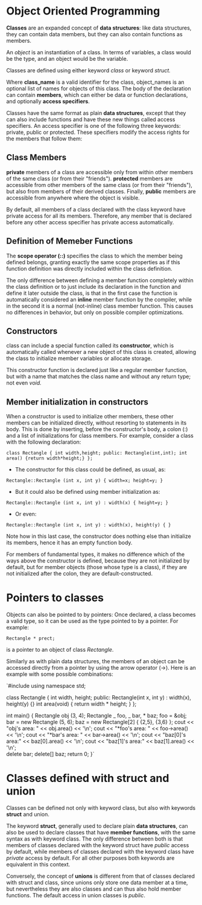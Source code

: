 # Object Oriented Programming

**Classes** are an expanded concept of **data structures**: like data structures, they can contain data members, but they can also contain functions as members.

An _object_ is an instantiation of a class. In terms of variables, a class would be the type, and an object would be the variable.

Classes are defined using either keyword _class_ or keyword _struct._

Where **class_name** is a valid identifier for the class, object_names is an optional list of names for objects of this class. The body of the declaration can contain **members**, which can either be data or function declarations, and optionally **access specifiers**.

Classes have the same format as plain **data structures**, except that they can also include functions and have these new things called access specifiers. An access specifier is one of the following three keywords: private, public or protected. These specifiers modify the access rights for the members that follow them:

## Class Members

**private** members of a class are accessible only from within other members of the same class (or from their "friends").
**protected** members are accessible from other members of the same class (or from their "friends"), but also from members of their derived classes.
Finally, **public** members are accessible from anywhere where the object is visible.

By default, all members of a class declared with the class keyword have private access for all its members. Therefore, any member that is declared before any other access specifier has private access automatically.

## Definition of Memeber Functions

The **scope operator (::)** specifies the class to which the member being defined belongs, granting exactly the same scope properties as if this function definition was directly included within the class definition.

The only difference between defining a member function completely within the class definition or to just include its declaration in the function and define it later outside the class, is that in the first case the function is automatically considered an **inline** member function by the compiler, while in the second it is a normal (not-inline) class member function. This causes no differences in behavior, but only on possible compiler optimizations.

## Constructors

class can include a special function called its **constructor**, which is automatically called whenever a new object of this class is created, allowing the class to initialize member variables or allocate storage.

This constructor function is declared just like a regular member function, but with a name that matches the class name and without any return type; not even _void._

## Member initialization in constructors

When a constructor is used to initialize other members, these other members can be initialized directly, without resorting to statements in its body. This is done by inserting, before the constructor's body, a colon (:) and a list of initializations for class members. For example, consider a class with the following declaration:

`class Rectangle {
    int width,height;
  public:
    Rectangle(int,int);
    int area() {return width*height;}
};`

- The constructor for this class could be defined, as usual, as:

`Rectangle::Rectangle (int x, int y) { width=x; height=y; }`

- But it could also be defined using member initialization as:

`Rectangle::Rectangle (int x, int y) : width(x) { height=y; }`

- Or even:

`Rectangle::Rectangle (int x, int y) : width(x), height(y) { }`

Note how in this last case, the constructor does nothing else than initialize its members, hence it has an empty function body.

For members of fundamental types, it makes no difference which of the ways above the constructor is defined, because they are not initialized by default, but for member objects (those whose type is a class), if they are not initialized after the colon, they are default-constructed.

# Pointers to classes

Objects can also be pointed to by pointers: Once declared, a class becomes a valid type, so it can be used as the type pointed to by a pointer. For example:

`Rectangle * prect;`

is a pointer to an object of class _Rectangle_.

Similarly as with plain data structures, the members of an object can be accessed directly from a pointer by using the arrow operator (->). Here is an example with some possible combinations:

`#include <iostream>
using namespace std;

class Rectangle {
int width, height;
public:
Rectangle(int x, int y) : width(x), height(y) {}
int area(void) { return width \* height; }
};

int main() {
Rectangle obj (3, 4);
Rectangle _ foo, _ bar, * baz;
foo = &obj;
bar = new Rectangle (5, 6);
baz = new Rectangle[2] { {2,5}, {3,6} };
cout << "obj's area: " << obj.area() << '\n';
cout << "*foo's area: " << foo->area() << '\n';
cout << "\*bar's area: " << bar->area() << '\n';
cout << "baz[0]'s area:" << baz[0].area() << '\n';
cout << "baz[1]'s area:" << baz[1].area() << '\n';  
 delete bar;
delete[] baz;
return 0;
}`

# Classes defined with struct and union

Classes can be defined not only with keyword class, but also with keywords **struct** and union.

The keyword **struct**, generally used to declare plain **data structures**, can also be used to declare classes that have **member functions**, with the same syntax as with keyword class. The only difference between both is that members of classes declared with the keyword struct have _public_ access by default, while members of classes declared with the keyword class have _private_ access by default. For all other purposes both keywords are equivalent in this context.

Conversely, the concept of **unions** is different from that of classes declared with struct and class, since unions only store one data member at a time, but nevertheless they are also classes and can thus also hold member functions. The default access in union classes is _public_.
